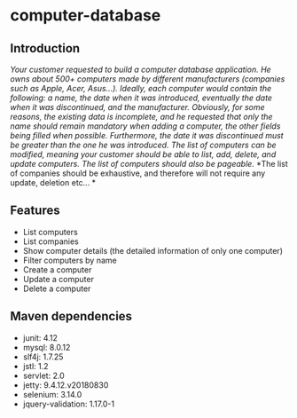 # computer-database

## Introduction

*Your customer requested to build a computer database application. He owns about 500+ computers made by* *different manufacturers (companies such as Apple, Acer, Asus...).*
*Ideally, each computer would contain the following: a name, the date when it was introduced, eventually the* *date when it was discontinued, and the manufacturer. Obviously, for some reasons, the existing data is* *incomplete, and he requested that only the name should remain mandatory when adding a computer, the other* *fields being filled when possible. Furthermore, the date it was discontinued must be greater than the one he* *was introduced. The list of computers can be modified, meaning your customer should be able to list, add,* *delete, and update computers. The list of computers should also be pageable.*
*The list of companies should be exhaustive, and therefore will not require any update, deletion etc... *

## Features

* List computers
* List companies
* Show computer details (the detailed information of only one computer)
* Filter computers by name
* Create a computer
* Update a computer
* Delete a computer

## Maven dependencies

* junit: 4.12
* mysql: 8.0.12
* slf4j: 1.7.25
* jstl: 1.2
* servlet: 2.0
* jetty: 9.4.12.v20180830
* selenium: 3.14.0
* jquery-validation: 1.17.0-1